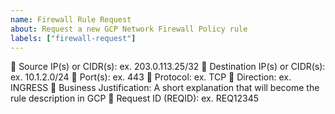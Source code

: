 ```yaml
---
name: Firewall Rule Request
about: Request a new GCP Network Firewall Policy rule
labels: ["firewall-request"]
---
```


🔹 Source IP(s) or CIDR(s): ex. 203.0.113.25/32
🔹 Destination IP(s) or CIDR(s): ex. 10.1.2.0/24
🔹 Port(s): ex. 443
🔹 Protocol: ex. TCP
🔹 Direction: ex. INGRESS
🔹 Business Justification: A short explanation that will become the rule description in GCP
🔹 Request ID (REQID): ex. REQ12345
